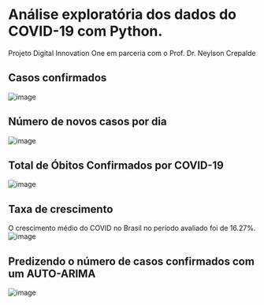 # Análise exploratória dos dados do COVID-19 com Python.

Projeto Digital Innovation One em parceria com o Prof. Dr. Neylson Crepalde

## Casos confirmados
![image](https://user-images.githubusercontent.com/112986146/201540635-a827ac81-c7e9-4362-9998-477d01567c8d.png)

## Número de novos casos por dia
![image](https://user-images.githubusercontent.com/112986146/201540659-ede17fd6-57e3-4230-be80-88f0b55aa692.png)

## Total de Óbitos Confirmados por COVID-19
![image](https://user-images.githubusercontent.com/112986146/201540675-d5570f37-0228-4ab6-bc97-0ceb1cbd02da.png)

## Taxa de crescimento
O crescimento médio do COVID no Brasil no período avaliado foi de 16.27%.
![image](https://user-images.githubusercontent.com/112986146/201540688-2a0468e9-a338-4bf5-909f-a726cc4b7a52.png)

## Predizendo o número de casos confirmados com um AUTO-ARIMA
![image](https://user-images.githubusercontent.com/112986146/201540722-bbdcbe96-49ed-4557-b2a7-493f4b5a4caf.png)
